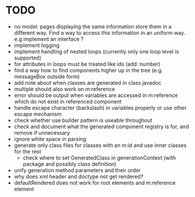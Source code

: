TODO
====

- no model: pages displaying the same information store them in a different way. 
  Find a way to access this information in an uniform way. e.g implement an interface ?
- implement logging
- implement handling of nested loops (currently only one loop level is supported)
- for attributes in loops must be treated like ids (add :number) 
- find a way how to find components higher up in the tree (e.g. messageBox outside form)
- add note about when classes are generated in class javadoc
- multiple should also work on m:reference
- error should be output when variables are accessed in m:reference which do not exist in referenced component
- handle escape character (backslash) in variables properly or use other escape mechanism
- check whether use builder pattern is useable throughout
- check and document what the generated component registry is for, and remove if unnecessary
- ignore white space in parsing
- generate only class files for classes with an m:id and use inner classes for the rest
  - check where to set GeneratedClass in generationContext (with package and possibly class definition)
- unify generation method parameters and their order
- why does xml header and doctype not get rendered?
- defaultRendered does not work for root elements and m:reference element
